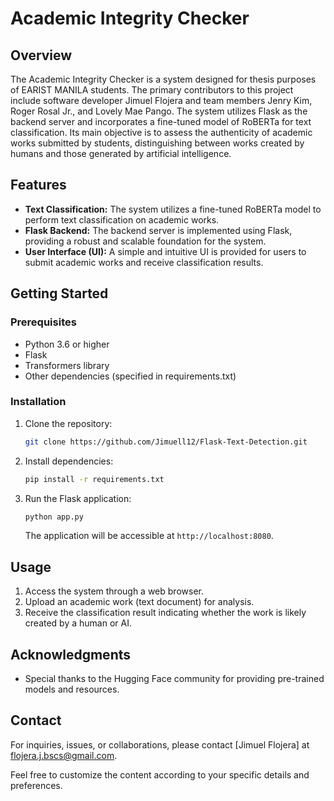 # Academic Integrity Checker

## Overview

The Academic Integrity Checker is a system designed for thesis purposes of EARIST MANILA students. The primary contributors to this project include software developer Jimuel Flojera and team members Jenry Kim, Roger Rosal Jr., and Lovely Mae Pango. The system utilizes Flask as the backend server and incorporates a fine-tuned model of RoBERTa for text classification. Its main objective is to assess the authenticity of academic works submitted by students, distinguishing between works created by humans and those generated by artificial intelligence.

## Features

- **Text Classification:** The system utilizes a fine-tuned RoBERTa model to perform text classification on academic works.
- **Flask Backend:** The backend server is implemented using Flask, providing a robust and scalable foundation for the system.
- **User Interface (UI):** A simple and intuitive UI is provided for users to submit academic works and receive classification results.

## Getting Started

### Prerequisites

- Python 3.6 or higher
- Flask
- Transformers library
- Other dependencies (specified in requirements.txt)

### Installation

1. Clone the repository:

   ```bash
   git clone https://github.com/Jimuell12/Flask-Text-Detection.git
   ```

2. Install dependencies:

   ```bash
   pip install -r requirements.txt
   ```

3. Run the Flask application:

   ```bash
   python app.py
   ```

   The application will be accessible at `http://localhost:8080`.

## Usage

1. Access the system through a web browser.
2. Upload an academic work (text document) for analysis.
3. Receive the classification result indicating whether the work is likely created by a human or AI.


## Acknowledgments

- Special thanks to the Hugging Face community for providing pre-trained models and resources.

## Contact

For inquiries, issues, or collaborations, please contact [Jimuel Flojera] at flojera.j.bscs@gmail.com.

Feel free to customize the content according to your specific details and preferences.
